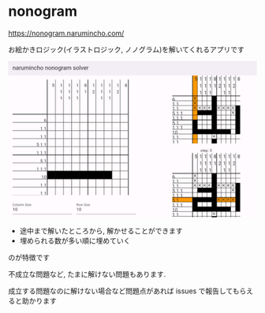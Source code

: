 # nonogram

https://nonogram.narumincho.com/

お絵かきロジック(イラストロジック, ノノグラム)を解いてくれるアプリです

![image](image/image.png)

- 途中まで解いたところから, 解かせることができます
- 埋められる数が多い順に埋めていく

のが特徴です

不成立な問題など, たまに解けない問題もあります.

成立する問題なのに解けない場合など問題点があれば issues で報告してもらえると助かります
